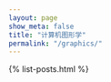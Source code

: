 ```yaml
---
layout: page
show_meta: false
title: "计算机图形学"
permalink: "/graphics/"
---
```

<!--{% include list-posts.html category='graphics' %}-->
{% list-posts.html %}
